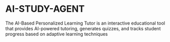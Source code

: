 # AI-STUDY-AGENT
The AI-Based Personalized Learning Tutor is an interactive educational tool that provides AI-powered tutoring, generates quizzes, and tracks student progress based on adaptive learning techniques
